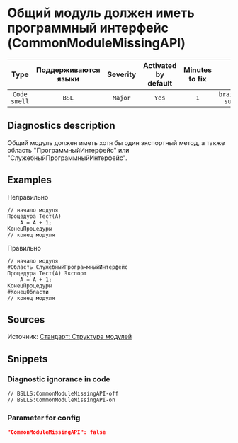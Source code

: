 # Общий модуль должен иметь программный интерфейс (CommonModuleMissingAPI)

 |     Type     | Поддерживаются<br>языки | Severity | Activated<br>by default | Minutes<br>to fix |                 Tags                  |
 |:------------:|:-----------------------------:|:--------:|:-----------------------------:|:-----------------------:|:-------------------------------------:|
 | `Code smell` |             `BSL`             | `Major`  |             `Yes`             |           `1`           | `brainoverload`<br>`suspicious` | 

<!-- Блоки выше заполняются автоматически, не трогать -->
## Diagnostics description
<!-- Описание диагностики заполняется вручную. Необходимо понятным языком описать смысл и схему работу -->

Общий модуль должен иметь хотя бы один экспортный метод, а также область "ПрограммныйИнтерфейс" или "СлужебныйПрограммныйИнтерфейс".

## Examples
<!-- В данном разделе приводятся примеры, на которые диагностика срабатывает, а также можно привести пример, как можно исправить ситуацию -->

Неправильно

```Bsl
// начало модуля
Процедура Тест(А)
    А = А + 1;
КонецПроцедуры
// конец модуля
```

Правильно

```Bsl
// начало модуля
#Область СлужебныйПрограммныйИнтерфейс
Процедура Тест(А) Экспорт
    А = А + 1;
КонецПроцедуры
#КонецОбласти
// конец модуля
```

## Sources
<!-- Необходимо указывать ссылки на все источники, из которых почерпнута информация для создания диагностики -->

Источник: [Стандарт: Структура модулей](https://its.1c.ru/db/v8std#content:455:hdoc)

## Snippets

<!-- Блоки ниже заполняются автоматически, не трогать -->
### Diagnostic ignorance in code

```bsl
// BSLLS:CommonModuleMissingAPI-off
// BSLLS:CommonModuleMissingAPI-on
```

### Parameter for config

```json
"CommonModuleMissingAPI": false
```
